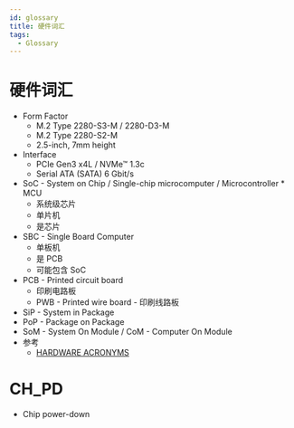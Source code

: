 ```yaml
---
id: glossary
title: 硬件词汇
tags:
  - Glossary
---
```


# 硬件词汇

- Form Factor
  - M.2 Type 2280-S3-M / 2280-D3-M
  - M.2 Type 2280-S2-M
  - 2.5-inch, 7mm height
- Interface
  - PCIe Gen3 x4L / NVMe™ 1.3c
  - Serial ATA (SATA) 6 Gbit/s
- SoC - System on Chip / Single-chip microcomputer / Microcontroller \* MCU
  - 系统级芯片
  - 单片机
  - 是芯片
- SBC - Single Board Computer
  - 单板机
  - 是 PCB
  - 可能包含 SoC
- PCB - Printed circuit board
  - 印刷电路板
  - PWB - Printed wire board - 印刷线路板
- SiP - System in Package
- PoP - Package on Package
- SoM - System On Module / CoM - Computer On Module
- 参考
  - [HARDWARE ACRONYMS](https://www.electronics-lab.com/hardware-acronyms-sip-soc-som-com-sbc/)

# CH_PD

- Chip power-down
